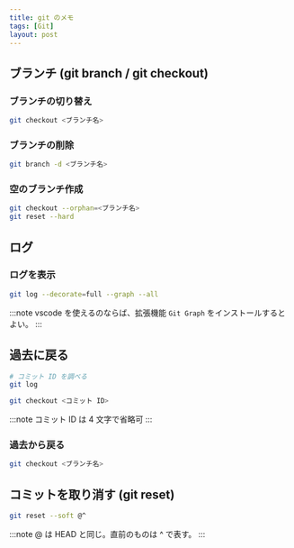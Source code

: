 ```yaml
---
title: git のメモ
tags: [Git]
layout: post
---
```


## ブランチ (git branch / git checkout)
### ブランチの切り替え
```bash
git checkout <ブランチ名>
```

### ブランチの削除
```bash
git branch -d <ブランチ名>
```

### 空のブランチ作成

```bash
git checkout --orphan=<ブランチ名>
git reset --hard
```

## ログ
### ログを表示
```bash
git log --decorate=full --graph --all
```

:::note
vscode を使えるのならば、拡張機能 `Git Graph` をインストールするとよい。
:::

## 過去に戻る
```bash
# コミット ID を調べる
git log

git checkout <コミット ID>
```

:::note
コミット ID は 4 文字で省略可
:::

### 過去から戻る
```bash
git checkout <ブランチ名>
```

## コミットを取り消す (git reset)
```bash
git reset --soft @^
```

:::note
@ は HEAD と同じ。直前のものは ^ で表す。
:::


